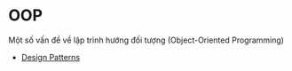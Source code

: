 # OOP
Một số vấn đề về lập trình hướng đối tượng (Object-Oriented Programming)
- [Design Patterns](/Design%20Patterns/)

